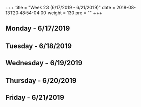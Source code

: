 +++
title = "Week 23 (6/17/2019 - 6/21/2019)"
date = 2018-08-13T20:48:54-04:00
weight = 130
pre = "<b></b>"
+++

## Monday - 6/17/2019

## Tuesday - 6/18/2019

## Wednesday - 6/19/2019

## Thursday - 6/20/2019

## Friday - 6/21/2019